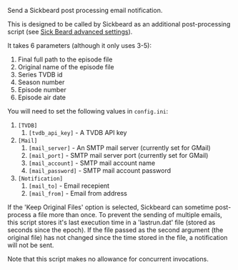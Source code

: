 Send a Sickbeard post processing email notification.

This is designed to be called by Sickbeard as an additional post-processing script (see
[Sick Beard advanced settings](https://code.google.com/p/sickbeard/wiki/AdvancedSettings)).

It takes 6 parameters (although it only uses 3-5):

 1. Final full path to the episode file
 2. Original name of the episode file
 3. Series TVDB id
 4. Season number
 5. Episode number
 6. Episode air date

You will need to set the following values in `config.ini`:

 1. `[TVDB]`
    1. `[tvdb_api_key]` - A TVDB API key
 2. `[Mail]`
    1. `[mail_server]` - An SMTP mail server (currently set for GMail)
    2. `[mail_port]` - SMTP mail server port (currently set for GMail)
    3. `[mail_account]` - SMTP mail account name
    4. `[mail_password]` - SMTP mail account password
 3. `[Notification]`
    1. `[mail_to]` - Email recepient
    2. `[mail_from]` - Email from address

If the 'Keep Original Files' option is selected, Sickbeard can sometime post-process a file more than once. To prevent
the sending of multiple emails, this script stores it's last execution time in a 'lastrun.dat' file (stored as
seconds since the epoch). If the file passed as the second argument (the original file) has not changed since the time
stored in the file, a notification will not be sent.

Note that this script makes no allowance for concurrent invocations.